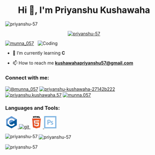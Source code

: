 
<h1 align="center">Hi 👋, I'm Priyanshu Kushawaha</h1>
<p align="left"> <img src="https://komarev.com/ghpvc/?username=priyanshu-57&label=Profile%20views&color=0e75b6&style=flat" alt="priyanshu-57" /> </p>

<p align="Middle"> <a href="https://github.com/ryo-ma/github-profile-trophy"><img src="https://github-profile-trophy.vercel.app/?username=priyanshu-57" alt="priyanshu-57" /></a> </p>
<img align="right" alt="Coding" width="400" src="https://as2.ftcdn.net/v2/jpg/01/35/92/85/1000_F_135928597_xU5EzKq6vpOeXPX5vsbI48zfVVkSRlrF.jpg">

<p align="left"> <a href="https://twitter.com/munna_057" target="blank"><img src="https://img.shields.io/twitter/follow/munna_057?logo=twitter&style=for-the-badge" alt="munna_057" /></a> </p>

- 🌱 I’m currently learning **C**

- 📫 How to reach me **kushawahapriyanshu57@gmail.com**

<h3 align="left">Connect with me:</h3>
<p align="left">
<a href="https://twitter.com/@munna_057" target="blank"><img align="center" src="https://raw.githubusercontent.com/rahuldkjain/github-profile-readme-generator/master/src/images/icons/Social/twitter.svg" alt="@munna_057" height="30" width="40" /></a>
<a href="https://linkedin.com/in/priyanshu-kushawaha-27142b222" target="blank"><img align="center" src="https://raw.githubusercontent.com/rahuldkjain/github-profile-readme-generator/master/src/images/icons/Social/linked-in-alt.svg" alt="priyanshu-kushawaha-27142b222" height="30" width="40" /></a>
<a href="https://fb.com/priyanshu.kushawaha.57" target="blank"><img align="center" src="https://raw.githubusercontent.com/rahuldkjain/github-profile-readme-generator/master/src/images/icons/Social/facebook.svg" alt="priyanshu.kushawaha.57" height="30" width="40" /></a>
<a href="https://instagram.com/munna.057" target="blank"><img align="center" src="https://raw.githubusercontent.com/rahuldkjain/github-profile-readme-generator/master/src/images/icons/Social/instagram.svg" alt="munna.057" height="30" width="40" /></a>
</p>

<h3 align="left">Languages and Tools:</h3>
<p align="left"> <a href="https://www.cprogramming.com/" target="_blank" rel="noreferrer"> <img src="https://raw.githubusercontent.com/devicons/devicon/master/icons/c/c-original.svg" alt="c" width="40" height="40"/> </a> <a href="https://git-scm.com/" target="_blank" rel="noreferrer"> <img src="https://www.vectorlogo.zone/logos/git-scm/git-scm-icon.svg" alt="git" width="40" height="40"/> </a> <a href="https://www.w3.org/html/" target="_blank" rel="noreferrer"> <img src="https://raw.githubusercontent.com/devicons/devicon/master/icons/html5/html5-original-wordmark.svg" alt="html5" width="40" height="40"/> </a> <a href="https://www.photoshop.com/en" target="_blank" rel="noreferrer"> <img src="https://raw.githubusercontent.com/devicons/devicon/master/icons/photoshop/photoshop-line.svg" alt="photoshop" width="40" height="40"/> </a> </p>


<p><img align="left" src="https://github-readme-stats.vercel.app/api/top-langs?username=priyanshu-57&show_icons=true&locale=en&layout=compact" alt="priyanshu-57" /></p>

<p>&nbsp;<img align="center" src="https://github-readme-stats.vercel.app/api?username=priyanshu-57&show_icons=true&locale=en" alt="priyanshu-57" /></p>

<p><img align="center" src="https://github-readme-streak-stats.herokuapp.com/?user=priyanshu-57&" alt="priyanshu-57" /></p>
